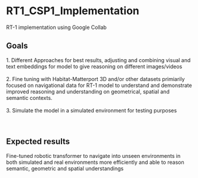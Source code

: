 # RT1_CSP1_Implementation
RT-1 implementation using Google Collab 

<h2>Goals</h2>
1. Different Approaches for best results, adjusting and combining visual and text embeddings for model to give reasoning on different images/videos <br><br>
2. Fine tuning with Habitat-Matterport 3D and/or other datasets primiarily focused on navigational data for RT-1 model to understand and demonstrate improved reasoning and understanding on geometrical, spatial and semantic contexts. <br><br>
3. Simulate the model in a simulated environment for testing purposes
 <br> <br> <br>

 <h2>Expected results </h2>

Fine-tuned robotic transformer to navigate into unseen environments in both simulated and real environments more efficiently and able to reason semantic, geometric and spatial understandings
